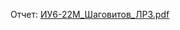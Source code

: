 Отчет:
[ИУ6-22М_Шаговитов_ЛР3.pdf](https://github.com/ShagMichail/PLfWwBD/files/14446410/6-22._._.3.pdf)
